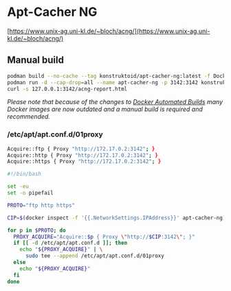 # Apt-Cacher NG

[https://www.unix-ag.uni-kl.de/~bloch/acng/](https://www.unix-ag.uni-kl.de/~bloch/acng/)

## Manual build

```sh
podman build --no-cache --tag konstruktoid/apt-cacher-ng:latest -f Dockerfile .
podman run -d --cap-drop=all --name apt-cacher-ng -p 3142:3142 konstruktoid/apt-cacher-ng VerboseLog=1 Debug=7 ForeGround=1 PassThroughPattern=.*
curl -s 127.0.0.1:3142/acng-report.html
```

_Please note that because of the changes to [Docker Automated Builds](https://docs.docker.com/docker-hub/builds/)
many Docker images are now outdated and a manual build is required and
recommended._

### /etc/apt/apt.conf.d/01proxy

```sh
Acquire::ftp { Proxy "http://172.17.0.2:3142"; }
Acquire::http { Proxy "http://172.17.0.2:3142"; }
Acquire::https { Proxy "http://172.17.0.2:3142"; }
```

```sh
#!/bin/bash

set -eu
set -o pipefail

PROTO="ftp http https"

CIP=$(docker inspect -f '{{.NetworkSettings.IPAddress}}' apt-cacher-ng)

for p in $PROTO; do
  PROXY_ACQUIRE="Acquire::$p { Proxy \"http://$CIP:3142\"; }"
  if [[ -d /etc/apt/apt.conf.d ]]; then
    echo "${PROXY_ACQUIRE}" | \
      sudo tee --append /etc/apt/apt.conf.d/01proxy
  else
    echo "${PROXY_ACQUIRE}"
  fi
done
```
